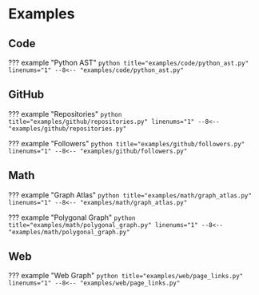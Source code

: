 # Examples

## Code

??? example "Python AST"
    ``` python title="examples/code/python_ast.py" linenums="1"
    --8<-- "examples/code/python_ast.py"
    ```

## GitHub

??? example "Repositories"
    ``` python title="examples/github/repositories.py" linenums="1"
    --8<-- "examples/github/repositories.py"
    ```

??? example "Followers"
    ``` python title="examples/github/followers.py" linenums="1"
    --8<-- "examples/github/followers.py"
    ```

## Math

??? example "Graph Atlas"
    ``` python title="examples/math/graph_atlas.py" linenums="1"
    --8<-- "examples/math/graph_atlas.py"
    ```

??? example "Polygonal Graph"
    ``` python title="examples/math/polygonal_graph.py" linenums="1"
    --8<-- "examples/math/polygonal_graph.py"
    ```

## Web

??? example "Web Graph"
    ``` python title="examples/web/page_links.py" linenums="1"
    --8<-- "examples/web/page_links.py"
    ```
